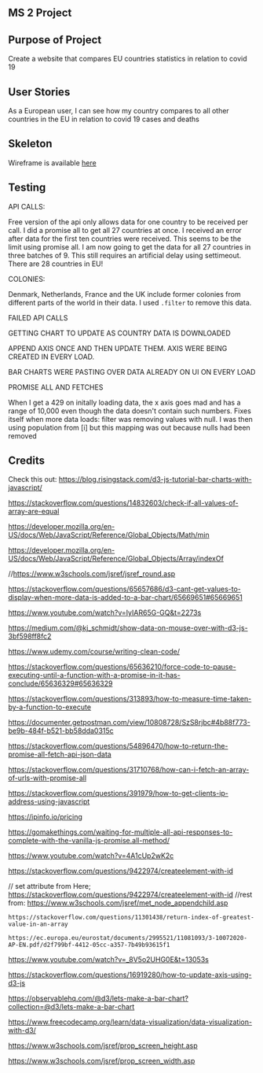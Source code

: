 ## MS 2 Project

## Purpose of Project

Create a website that compares EU countries statistics in relation to covid 19

## User Stories

As a European user, I can see how my country compares to all other countries in the EU in relation to covid 19 cases and deaths

## Skeleton

Wireframe is available [here](./docs/wireframe.png)

## Testing

API CALLS:

Free version of the api only allows data for one country to be received per call. I did a promise all to get all 27 countries at once. I received an error after data for the first ten countries were received. This seems to be the limit using promise all. I am now going to get the data for all 27 countries in three batches of 9. This still requires an artificial delay using settimeout. There are 28 countries in EU!

COLONIES:

Denmark, Netherlands, France and the UK include former colonies from different parts of the world in their data. I used `.filter` to remove this data.

FAILED API CALLS

GETTING CHART TO UPDATE AS COUNTRY DATA IS DOWNLOADED

APPEND AXIS ONCE AND THEN UPDATE THEM. AXIS WERE BEING CREATED IN EVERY LOAD.

BAR CHARTS WERE PASTING OVER DATA ALREADY ON UI ON EVERY LOAD


PROMISE ALL AND FETCHES


When I get a 429 on initally loading data, the x axis goes mad and has a range of 10,000 even though the data doesn't contain such numbers. Fixes itself when more data loads: filter was removing values with null. I was then using population from [i] but this mapping was out because nulls had been removed

## Credits

Check this out: https://blog.risingstack.com/d3-js-tutorial-bar-charts-with-javascript/

https://stackoverflow.com/questions/14832603/check-if-all-values-of-array-are-equal

https://developer.mozilla.org/en-US/docs/Web/JavaScript/Reference/Global_Objects/Math/min

https://developer.mozilla.org/en-US/docs/Web/JavaScript/Reference/Global_Objects/Array/indexOf

//https://www.w3schools.com/jsref/jsref_round.asp

https://stackoverflow.com/questions/65657686/d3-cant-get-values-to-display-when-more-data-is-added-to-a-bar-chart/65669651#65669651

https://www.youtube.com/watch?v=IyIAR65G-GQ&t=2273s

https://medium.com/@kj_schmidt/show-data-on-mouse-over-with-d3-js-3bf598ff8fc2

https://www.udemy.com/course/writing-clean-code/

https://stackoverflow.com/questions/65636210/force-code-to-pause-executing-until-a-function-with-a-promise-in-it-has-conclude/65636329#65636329

https://stackoverflow.com/questions/313893/how-to-measure-time-taken-by-a-function-to-execute

https://documenter.getpostman.com/view/10808728/SzS8rjbc#4b88f773-be9b-484f-b521-bb58dda0315c

https://stackoverflow.com/questions/54896470/how-to-return-the-promise-all-fetch-api-json-data

https://stackoverflow.com/questions/31710768/how-can-i-fetch-an-array-of-urls-with-promise-all

https://stackoverflow.com/questions/391979/how-to-get-clients-ip-address-using-javascript

https://ipinfo.io/pricing

https://gomakethings.com/waiting-for-multiple-all-api-responses-to-complete-with-the-vanilla-js-promise.all-method/

https://www.youtube.com/watch?v=4A1cUp2wK2c

https://stackoverflow.com/questions/9422974/createelement-with-id

  // set attribute from Here; https://stackoverflow.com/questions/9422974/createelement-with-id
    //rest from: https://www.w3schools.com/jsref/met_node_appendchild.asp

    https://stackoverflow.com/questions/11301438/return-index-of-greatest-value-in-an-array

    https://ec.europa.eu/eurostat/documents/2995521/11081093/3-10072020-AP-EN.pdf/d2f799bf-4412-05cc-a357-7b49b93615f1

https://www.youtube.com/watch?v=_8V5o2UHG0E&t=13053s

https://stackoverflow.com/questions/16919280/how-to-update-axis-using-d3-js

https://observablehq.com/@d3/lets-make-a-bar-chart?collection=@d3/lets-make-a-bar-chart

https://www.freecodecamp.org/learn/data-visualization/data-visualization-with-d3/

 https://www.w3schools.com/jsref/prop_screen_height.asp

 https://www.w3schools.com/jsref/prop_screen_width.asp